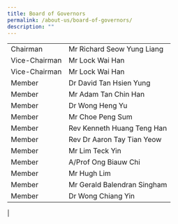 ```yaml
---
title: Board of Governors
permalink: /about-us/board-of-governors/
description: ""
---
```



|  | | 
| -------- | -------- | 
| Chairman    | 	Mr Richard Seow Yung Liang  | 
Vice-Chairman	|Mr Lock Wai Han
|	Vice-Chairman	|	Mr Lock Wai Han	|
|	Member	|	Dr David Tan Hsien Yung	|
|	Member	|	Mr Adam Tan Chin Han	|
|	Member	|	Dr Wong Heng Yu	|
|	Member	|	Mr Choe Peng Sum	|
|	Member	|	Rev Kenneth Huang Teng Han	|
|	Member	|	Rev Dr Aaron Tay Tian Yeow	|
|	Member	|	Mr Lim Teck Yin	|
|	Member	|	A/Prof Ong Biauw Chi	|
|	Member	|	Mr Hugh Lim	|
|	Member	|	Mr Gerald Balendran Singham	|
|	Member	|	Dr Wong Chiang Yin	|
|